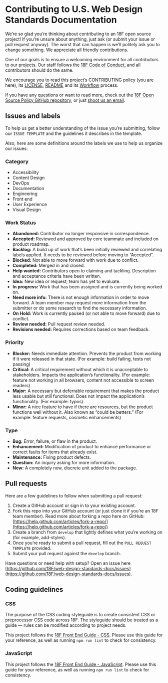 # Contributing to U.S. Web Design Standards Documentation

We’re so glad you’re thinking about contributing to an 18F open source project! If you’re unsure about anything, just ask (or submit your issue or pull request anyway). The worst that can happen is we’ll politely ask you to change something. We appreciate all friendly contributions.

One of our goals is to ensure a welcoming environment for all contributors to our projects. Our staff follows the [18F Code of Conduct](https://18f.gsa.gov/code-of-conduct/), and all contributors should do the same.

We encourage you to read this project’s CONTRIBUTING policy (you are here), its [LICENSE](LICENSE.md), [README](README.md) and its [Workflow](https://github.com/18F/web-design-standards/wiki/Workflow) process.

If you have any questions or want to read more, check out the [18F Open Source Policy GitHub repository]( https://github.com/18f/open-source-policy), or just [shoot us an email](mailto:18f@gsa.gov).

## Issues and labels

To help us get a better understanding of the issue you’re submitting, follow our `ISSUE TEMPLATE` and the guidelines it describes in the template.

Also, here are some definitions around the labels we use to help us organize our issues:

### Category
* Accessibility
* Content Design
* DevOps
* Documentation
* Engineering
* Front end
* User Experience
* Visual Design

### Work Status
* **Abandoned:** Contributor no longer responsive in correspondence.
* **Accepted:** Reviewed and approved by core teammate and included on product roadmap.
* **Backlog:** A build up of work that’s been initially reviewed and correlating labels applied. It needs to be reviewed before moving to “Accepted”.
* **Blocked:** Not able to move forward with work due to conflict.
* **Completed:** Merged in and closed.
* **Help wanted:** Contributors open to claiming and tackling. Description and acceptance criteria have been written.
* **Idea:** New idea or request; team has yet to evaluate.
* **In progress:** Work that has been assigned and is currently being worked on.
* **Need more info:** There is not enough information in order to move forward. A team member may request more information from the submitter or do some research to find the necessary information.
* **On Hold:** Work is currently paused (or not able to move forward) due to conflict.
* **Review needed:** Pull request review needed.
* **Revisions needed:** Requires corrections based on team feedback.

### Priority
* **Blocker:** Needs immediate attention. Prevents the product from working if it were released in that state. (For example: build failing, tests not passing)
* **Critical:** A critical requirement without which it is unacceptable to stakeholders. Impacts the application’s functionality. (For example: feature not working in all browsers, content not accessible to screen readers)
* **Major:** A necessary but deferrable requirement that makes the product less usable but still functional. Does not impact the application’s functionality. (For example: typos)
* **Minor:** A nice feature to have if there are resources, but the product functions well without it. Also known as “could be betters.” (For example: feature requests, cosmetic enhancements)

### Type
* **Bug:** Error, failure, or flaw in the product.
* **Enhancement:** Modification of product to enhance performance or correct faults for items that already exist.
* **Maintenance:** Fixing product defects.
* **Question:** An inquiry asking for more information.
* **New:** A completely new, discrete unit added to the package.

## Pull requests

Here are a few guidelines to follow when submitting a pull request:

1. Create a GitHub account or sign in to your existing account.
1. Fork this repo into your GitHub account (or just clone it if you’re an 18F team member). Read more about forking a repo here on GitHub:
[https://help.github.com/articles/fork-a-repo/](https://help.github.com/articles/fork-a-repo/)
1. Create a branch from `develop` that lightly defines what you’re working on (for example, add-styles).
1. Once you’re ready to submit a pull request, fill out the `PULL REQUEST TEMPLATE` provided.
1. Submit your pull request against the `develop` branch.

Have questions or need help with setup? Open an issue here [https://github.com/18F/web-design-standards-docs/issues](https://github.com/18F/web-design-standards-docs/issues).

## Coding guidelines

### CSS

The purpose of the CSS coding styleguide is to create consistent CSS or preprocessor CSS code across 18F. The styleguide should be treated as a guide — rules can be modified according to project needs.

This project follows the [18F Front End Guide - CSS](https://pages.18f.gov/frontend/#css). Please use this guide for your reference, as well as running `npm run lint` to check for consistency.

### JavaScript

This project follows the [18F Front End Guide - JavaScript](https://pages.18f.gov/frontend/#javascript). Please use this guide for your reference, as well as running `npm run lint` to check for consistency.
